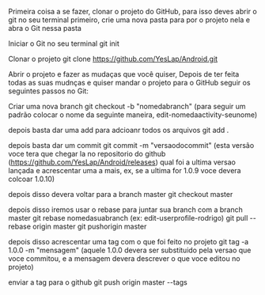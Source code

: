 Primeira coisa a se fazer, clonar o projeto do GitHub, para isso deves abrir o git no seu terminal primeiro, crie uma nova pasta para por o projeto nela  e abra o Git nessa pasta

Iniciar o Git no seu terminal
git init

Clonar o projeto
git clone https://github.com/YesLap/Android.git

Abrir o projeto e fazer as mudaças que você quiser, Depois de ter feita todas as suas mudnças e quiser mandar o projeto para o GitHub seguir os seguintes passos no Git:

Criar uma nova branch
git checkout -b "nomedabranch" (para seguir um padrão colocar o nome da seguinte maneira, edit-nomedaactivity-seunome)

depois basta dar uma add para adcioanr todos os arquivos
git add .

depois basta dar um commit
git commit -m "versaodocommit" (esta versão voce tera que chegar la no repositorio do github (https://github.com/YesLap/Android/releases) qual foi a ultima versao lançada e acrescentar uma a mais, ex, se a ultima for 1.0.9 voce devera colcoar 1.0.10)

depois disso devera voltar para a branch master
git checkout master

depois disso iremos usar o rebase para juntar sua branch com a branch master
git rebase nomedasuabranch (ex: edit-userprofile-rodrigo)
git pull --rebase origin master
git pushorigin master

depois disso acrescentar uma tag com o que foi feito no projeto
git tag -a 1.0.0 -m "mensagem" (aquele 1.0.0 devera ser substituido pela versao que voce commitou, e a mensagem devera descrever o que voce editou no projeto)

enviar a tag para o github
git push origin master --tags
